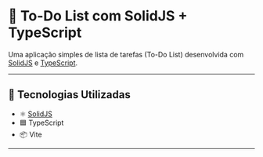 # 📝 To-Do List com SolidJS + TypeScript

Uma aplicação simples de lista de tarefas (To-Do List) desenvolvida com [SolidJS](https://www.solidjs.com/) e [TypeScript](https://www.typescriptlang.org/). 

---

## 🧪 Tecnologias Utilizadas

- ⚛️ [SolidJS](https://www.solidjs.com/)
- 🟦 TypeScript
- 📦 Vite

---